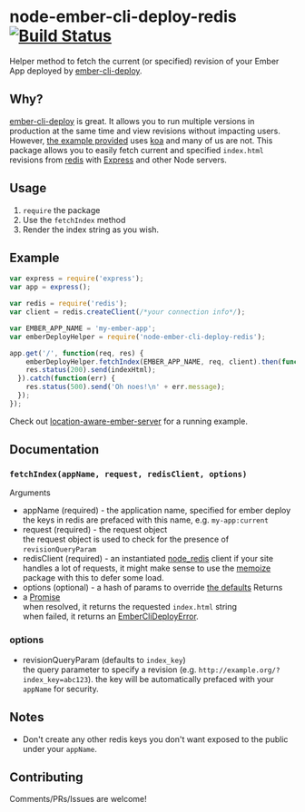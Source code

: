 # node-ember-cli-deploy-redis [![Build Status](https://travis-ci.org/blimmer/node-ember-cli-deploy-redis.svg?branch=master)](https://travis-ci.org/blimmer/node-ember-cli-deploy-redis)

Helper method to fetch the current (or specified) revision of your Ember App deployed by [ember-cli-deploy](https://github.com/ember-cli/ember-cli-deploy).

## Why?
[ember-cli-deploy](https://github.com/ember-cli/ember-cli-deploy) is great. It allows you to run
multiple versions in production at the same time and view revisions without impacting users.
However, [the example provided](https://github.com/philipheinser/ember-lightning) uses [koa](http://koajs.com/)
and many of us are not. This package allows you to easily fetch current and specified `index.html`
revisions from [redis](http://redis.io) with [Express](expressjs.com) and other Node servers.

## Usage
1. `require` the package
2. Use the `fetchIndex` method
3. Render the index string as you wish.

## Example
```javascript
var express = require('express');
var app = express();

var redis = require('redis');
var client = redis.createClient(/*your connection info*/);

var EMBER_APP_NAME = 'my-ember-app';
var emberDeployHelper = require('node-ember-cli-deploy-redis');

app.get('/', function(req, res) {
    emberDeployHelper.fetchIndex(EMBER_APP_NAME, req, client).then(function (indexHtml) {
    res.status(200).send(indexHtml);
  }).catch(function(err) {
    res.status(500).send('Oh noes!\n' + err.message);
  });
});
```
Check out [location-aware-ember-server](https://github.com/blimmer/location-aware-ember-server) for a running example.

## Documentation
### `fetchIndex(appName, request, redisClient, options)`
Arguments
* appName (required) - the application name, specified for ember deploy  
   the keys in redis are prefaced with this name, e.g. `my-app:current`
* request (required) - the request object  
   the request object is used to check for the presence of `revisionQueryParam`
* redisClient (required) - an instantiated [node_redis](https://github.com/mranney/node_redis) client
   if your site handles a lot of requests, it might make sense to use the [memoize](https://github.com/medikoo/memoize) package with this to defer some load.
* options (optional) - a hash of params to override [the defaults](https://github.com/blimmer/node-ember-cli-deploy-redis/blob/develop/README.md#options)
Returns
* a [Promise](https://github.com/petkaantonov/bluebird/blob/master/API.md#core)  
   when resolved, it returns the requested `index.html` string  
   when failed, it returns an [EmberCliDeployError](https://github.com/blimmer/node-ember-cli-deploy-redis/blob/develop/errors/ember-cli-deploy-error.js).


### options
* revisionQueryParam (defaults to `index_key`)  
   the query parameter to specify a revision (e.g. `http://example.org/?index_key=abc123`). the key will be automatically prefaced with your `appName` for security.

## Notes
* Don't create any other redis keys you don't want exposed to the public under your `appName`. 

## Contributing
Comments/PRs/Issues are welcome!
